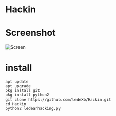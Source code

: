 # Hackin


# Screenshot
![Screen](http://www.m9c.net/uploads/15844839191.jpg) 


# install
```
apt update
apt upgrade
pkg install git
pkg install python2
git clone https://github.com/ledeXb/Hackin.git
cd Hackin 
python2 ledearhacking.py
```
